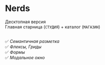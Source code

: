 # Nerds
Десктопная версия
<br>Главная старница (`СТУДИЯ`) + каталог (`МАГАЗИН`)

<br>:white_check_mark: *Семантичная разметка* 
<br>:white_check_mark: *Флексы, Гриды* 
<br>:white_check_mark: *Формы* 
<br>:white_check_mark: *Модальное окно*
